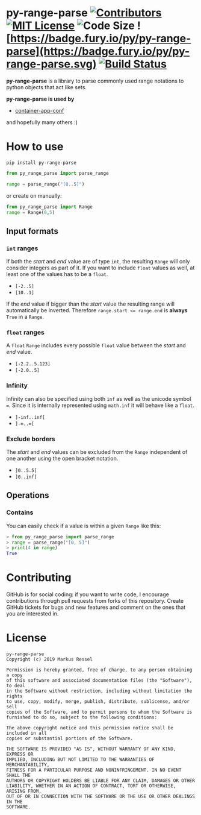 # py-range-parse [![Contributors](https://img.shields.io/github/contributors/markusressel/py-range-parse.svg)](https://github.com/markusressel/py-range-parse/graphs/contributors) [![MIT License](https://img.shields.io/github/license/markusressel/py-range-parse.svg)](/LICENSE) ![Code Size](https://img.shields.io/github/languages/code-size/markusressel/py-range-parse.svg) ![https://badge.fury.io/py/py-range-parse](https://badge.fury.io/py/py-range-parse.svg) [![Build Status](https://travis-ci.org/markusressel/py-range-parse.svg?branch=master)](https://travis-ci.org/markusressel/py-range-parse)

**py-range-parse** is a library to parse commonly used range 
notations to python objects that act like sets.

**py-range-parse is used by**
* [container-app-conf](https://github.com/markusressel/container-app-conf)

and hopefully many others :)

# How to use

```shell
pip install py-range-parse
```

```python
from py_range_parse import parse_range

range = parse_range("[0..5]")
```

or create on manually:

```python
from py_range_parse import Range
range = Range(0,5)
```

## Input formats

### `int` ranges

If both the _start_ and _end_ value are of type `int`, the resulting `Range` will only consider integers as part of it. If you want to include `float` values as well, at least one of the values has to be a `float`.

* `[-2..5]`
* `[10..1]`

If the _end_ value if bigger than the _start_ value the resulting range will automatically be inverted. Therefore `range.start <= range.end` is **always** `True` in a `Range`.


### `float` ranges

A `float` `Range` includes every possible `float` value between the _start_ and _end_ value.

* `[-2.2..5.123]`
* `[-2.0..5]`

### Infinity

Infinity can also be specified using both `inf` as well as the unicode symbol `∞`. Since it is internally represented using `math.inf` it will behave like a `float`.

* `]-inf..inf[`
* `]-∞..∞[`

### Exclude borders

The _start_ and _end_ values can be excluded from the `Range` independent of one another using the open bracket notation.

* `]0..5.5]`
* `]0..inf[`

## Operations

### Contains

You can easily check if a value is within a given `Range` like this:

```python
> from py_range_parse import parse_range
> range = parse_range("[0, 5]")
> print(4 in range)
True
```

# Contributing

GitHub is for social coding: if you want to write code, I encourage contributions through pull requests from forks
of this repository. Create GitHub tickets for bugs and new features and comment on the ones that you are interested in.


# License
```text
py-range-parse
Copyright (c) 2019 Markus Ressel

Permission is hereby granted, free of charge, to any person obtaining a copy
of this software and associated documentation files (the "Software"), to deal
in the Software without restriction, including without limitation the rights
to use, copy, modify, merge, publish, distribute, sublicense, and/or sell
copies of the Software, and to permit persons to whom the Software is
furnished to do so, subject to the following conditions:

The above copyright notice and this permission notice shall be included in all
copies or substantial portions of the Software.

THE SOFTWARE IS PROVIDED "AS IS", WITHOUT WARRANTY OF ANY KIND, EXPRESS OR
IMPLIED, INCLUDING BUT NOT LIMITED TO THE WARRANTIES OF MERCHANTABILITY,
FITNESS FOR A PARTICULAR PURPOSE AND NONINFRINGEMENT. IN NO EVENT SHALL THE
AUTHORS OR COPYRIGHT HOLDERS BE LIABLE FOR ANY CLAIM, DAMAGES OR OTHER
LIABILITY, WHETHER IN AN ACTION OF CONTRACT, TORT OR OTHERWISE, ARISING FROM,
OUT OF OR IN CONNECTION WITH THE SOFTWARE OR THE USE OR OTHER DEALINGS IN THE
SOFTWARE.
```
